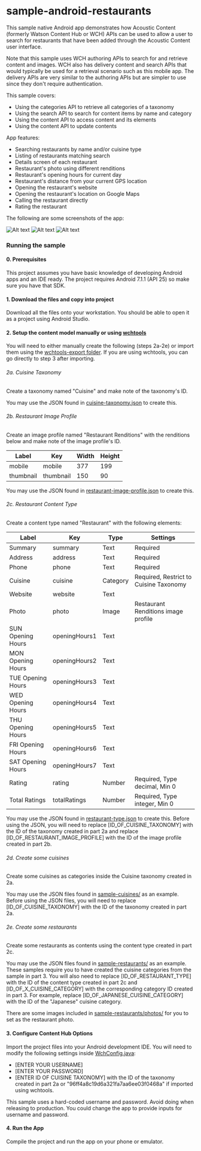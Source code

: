 # sample-android-restaurants
This sample native Android app demonstrates how Acoustic Content (formerly Watson Content Hub or WCH) APIs can be used to allow a user to search for restaurants that have been added through the Acoustic Content user interface.

Note that this sample uses WCH authoring APIs to search for and retrieve content and images. WCH also has delivery content and search APIs that would typically be used for a retrieval scenario such as this mobile app. The delivery APIs are very similar to the authoring APIs but are simpler to use since they don't require authentication.

This sample covers:
* Using the categories API to retrieve all categories of a taxonomy
* Using the search API to search for content items by name and category
* Using the content API to access content and its elements
* Using the content API to update contents

App features:
* Searching restaurants by name and/or cuisine type
* Listing of restaurants matching search
* Details screen of each restaurant
* Restaurant's photo using different renditions
* Restaurant's opening hours for current day
* Restaurant's distance from your current GPS location
* Opening the restaurant's website
* Opening the restaurant's location on Google Maps
* Calling the restaurant directly
* Rating the restaurant

The following are some screenshots of the app:

![Alt text](/docs/screenshot-search.png?raw=true "Search")
![Alt text](/docs/screenshot-list.png?raw=true "Restaurants listing")
![Alt text](/docs/screenshot-restaurant.png?raw=true "Restaurant details")

### Running the sample

#### 0. Prerequisites

This project assumes you have basic knowledge of developing Android apps and an IDE ready. The project requires Android 7.1.1 (API 25) so make sure you have that SDK.

#### 1. Download the files and copy into project

Download all the files onto your workstation. You should be able to open it as a project using Android Studio.

#### 2. Setup the content model manually or using [wchtools](https://github.com/ibm-wch/wchtools-cli/releases)

You will need to either manually create the following (steps 2a-2e) or import them using the [wchtools-export folder](/docs/wchtools-export/). If you are using wchtools, you can go directly to step 3 after importing.

###### 2a. Cuisine Taxonomy

Create a taxonomy named "Cuisine" and make note of the taxonomy's ID.

You may use the JSON found in [cuisine-taxonomy.json](/docs/manual-export/cuisine-taxonomy.json) to create this.

###### 2b. Restaurant Image Profile

Create an image profile named "Restaurant Renditions" with the renditions below and make note of the image profile's ID.

| Label | Key | Width | Height |
| --- | --- | --- | --- |
| mobile | mobile | 377 | 199 |
| thumbnail | thumbnail | 150 | 90 |

You may use the JSON found in [restaurant-image-profile.json](/docs/manual-export/restaurant-image-profile.json) to create this.

###### 2c. Restaurant Content Type

Create a content type named "Restaurant" with the following elements:

| Label | Key | Type | Settings |
| --- | --- | --- | --- |
| Summary | summary | Text | Required |
| Address | address | Text | Required |
| Phone | phone | Text | Required |
| Cuisine | cuisine | Category | Required, Restrict to Cuisine Taxonomy |
| Website | website | Text |  |
| Photo | photo | Image | Restaurant Renditions image profile |
| SUN Opening Hours | openingHours1 | Text |  |
| MON Opening Hours | openingHours2 | Text |  |
| TUE Opening Hours | openingHours3 | Text |  |
| WED Opening Hours | openingHours4 | Text |  |
| THU Opening Hours | openingHours5 | Text |  |
| FRI Opening Hours | openingHours6 | Text |  |
| SAT Opening Hours | openingHours7 | Text |  |
| Rating | rating | Number | Required, Type decimal, Min 0  |
| Total Ratings | totalRatings | Number | Required, Type integer, Min 0  |

You may use the JSON found in [restaurant-type.json](/docs/manual-export/restaurant-type.json) to create this. Before using the JSON, you will need to replace [ID_OF_CUISINE_TAXONOMY] with the ID of the taxonomy created in part 2a and replace [ID_OF_RESTAURANT_IMAGE_PROFILE] with the ID of the image profile created in part 2b.

###### 2d. Create some cuisines

Create some cuisines as categories inside the Cuisine taxonomy created in 2a.

You may use the JSON files found in [sample-cuisines/](/docs/manual-export/sample-cuisines) as an example. Before using the JSON files, you will need to replace [ID_OF_CUISINE_TAXONOMY] with the ID of the taxonomy created in part 2a.

###### 2e. Create some restaurants

Create some restaurants as contents using the content type created in part 2c.

You may use the JSON files found in [sample-restaurants/](/docs/manual-export/sample-restaurants) as an example. These samples require you to have created the cuisine categories from the sample in part 3. You will also need to replace [ID_OF_RESTAURANT_TYPE] with the ID of the content type created in part 2c and [ID_OF_X_CUISINE_CATEGORY] with the corresponding category ID created in part 3. For example, replace [ID_OF_JAPANESE_CUISINE_CATEGORY] with the ID of the "Japanese" cuisine category.

There are some images included in [sample-restaurants/photos/](/docs/manual-export/sample-restaurants/photos) for you to set as the restaurant photo.

#### 3. Configure Content Hub Options

Import the project files into your Android development IDE. You will need to modify the following settings inside  [WchConfig.java](/src/main/java/com/ibm/wch/restaurants/WchConfig.java):

* [ENTER YOUR USERNAME]
* [ENTER YOUR PASSWORD]
* [ENTER ID OF CUISINE TAXONOMY] with the ID of the taxonomy created in part 2a or "96ff4a8c19d6a321fa7aa6ee03f0468a" if imported using wchtools.

This sample uses a hard-coded username and password. Avoid doing when releasing to production. You could change the app to provide inputs for username and password.

#### 4. Run the App

Compile the project and run the app on your phone or emulator.
